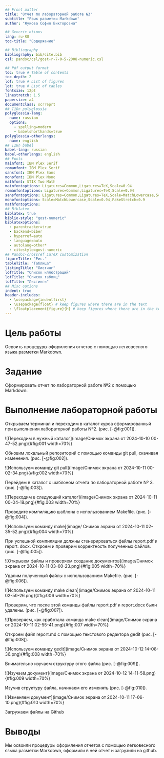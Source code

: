```yaml
---
## Front matter
title: "Отчет по лабораторной работе №3"
subtitle: "Язык разметки Markdown"
author: "Жукова София Викторовна"

## Generic otions
lang: ru-RU
toc-title: "Содержание"

## Bibliography
bibliography: bib/cite.bib
csl: pandoc/csl/gost-r-7-0-5-2008-numeric.csl

## Pdf output format
toc: true # Table of contents
toc-depth: 2
lof: true # List of figures
lot: true # List of tables
fontsize: 12pt
linestretch: 1.5
papersize: a4
documentclass: scrreprt
## I18n polyglossia
polyglossia-lang:
  name: russian
  options:
	- spelling=modern
	- babelshorthands=true
polyglossia-otherlangs:
  name: english
## I18n babel
babel-lang: russian
babel-otherlangs: english
## Fonts
mainfont: IBM Plex Serif
romanfont: IBM Plex Serif
sansfont: IBM Plex Sans
monofont: IBM Plex Mono
mathfont: STIX Two Math
mainfontoptions: Ligatures=Common,Ligatures=TeX,Scale=0.94
romanfontoptions: Ligatures=Common,Ligatures=TeX,Scale=0.94
sansfontoptions: Ligatures=Common,Ligatures=TeX,Scale=MatchLowercase,Scale=0.94
monofontoptions: Scale=MatchLowercase,Scale=0.94,FakeStretch=0.9
mathfontoptions:
## Biblatex
biblatex: true
biblio-style: "gost-numeric"
biblatexoptions:
  - parentracker=true
  - backend=biber
  - hyperref=auto
  - language=auto
  - autolang=other*
  - citestyle=gost-numeric
## Pandoc-crossref LaTeX customization
figureTitle: "Рис."
tableTitle: "Таблица"
listingTitle: "Листинг"
lofTitle: "Список иллюстраций"
lotTitle: "Список таблиц"
lolTitle: "Листинги"
## Misc options
indent: true
header-includes:
  - \usepackage{indentfirst}
  - \usepackage{float} # keep figures where there are in the text
  - \floatplacement{figure}{H} # keep figures where there are in the text
---
```


# Цель работы

Освоить процедуры оформления отчетов с помощью легковесного языка разметки Markdown. 

# Задание

Сформировать отчет по лабораторной работе №2 с помощью Markdown. 


# Выполнение лабораторной работы

Открываем терминал и переходим в каталог курса сформированный при выполнении лабораторной работы Nº2. (рис. [-@fig:001]).

![Переходим в нужный каталог](image/Снимок экрана от 2024-10-10 00-47-52.png){#fig:001 width=70%}

Обновим локальный репозиторий с помощью команды git pull, скачивая изменения. (рис. [-@fig:002]).

![Используем команду git pull](image/Снимок экрана от 2024-10-11 00-02-34.png){#fig:002 width=70%}

Перейдем в каталог с шаблоном отчета по лабораторной работе Nº 3. (рис. [-@fig:003]).

![Переходим в следующий каталог](image/Снимок экрана от 2024-10-11 00-04-18.png){#fig:003 width=70%}

Проведите компиляцию шаблона с использованием Makefile. (рис. [-@fig:004]).

![Используем команду make](image/ Снимок экрана от 2024-10-11 02-35-52.png){#fig:004 width=70%}

При успешной компиляции должны сгенерироваться файлы report.pdf и report. docx. Откроем и проверим корректность полученных 
файлов. (рис. [-@fig:005]).

![Открывем файлы и проверяем создание документов](image/Снимок экрана от 2024-10-11 03-00-23.png){#fig:005 width=70%} 

Удалим полученный файлы с использованием Makefile. (рис. [-@fig:006]).
 
![Используем команду make clean](image/Снимок экрана от 2024-10-11 02-50-26.png){#fig:006 width=70%}

Проверим, что после этой команды файлы report.pdf и report.docx были удалены. (рис. [-@fig:007]).

![Проверяем, как сработала команда make clean](image/Снимок экрана от 2024-10-11 02-55-41.png){#fig:007 width=70%}

Откроем файл report.md с помощью текстового редактора gedit (рис. [-@fig:008]).

![Используем команду gedit](image/Снимок экрана от 2024-10-12 14-08-36.png){#fig:008 width=70%}

Внимательно изучаем структуру этого файла (рис. [-@fig:009]).

![Изучаем документ](image/Снимок экрана от 2024-10-12 14-11-58.png){#fig:009 width=70%}

Изучив структуру файла, начинаем его изменять (рис. [-@fig:010]).

![Изменяем документ](image/Снимок экрана от 2024-10-11 17-06-10.png){#fig:010 width=70%}

Загружаем файлы на Github

# Выводы

Мы освоили процедуры оформления отчетов с помощью легковесного языка разметки Markdown, оформили в ней отчет и загрузили на github.


